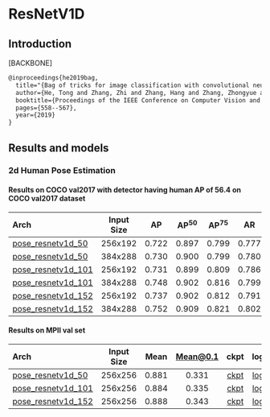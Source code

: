 # ResNetV1D

## Introduction

[BACKBONE]

```latex
@inproceedings{he2019bag,
  title="{Bag of tricks for image classification with convolutional neural networks}",
  author={He, Tong and Zhang, Zhi and Zhang, Hang and Zhang, Zhongyue and Xie, Junyuan and Li, Mu},
  booktitle={Proceedings of the IEEE Conference on Computer Vision and Pattern Recognition},
  pages={558--567},
  year={2019}
}
```

## Results and models

### 2d Human Pose Estimation

#### Results on COCO val2017 with detector having human AP of 56.4 on COCO val2017 dataset

| Arch | Input Size | AP | AP<sup>50</sup> | AP<sup>75</sup> | AR | AR<sup>50</sup> | ckpt | log |
| :----------------- | :-----------: | :------: | :------: | :------: | :------: | :------: |:------: |:------: |
| [pose_resnetv1d_50](/configs/top_down/resnetv1d/coco/resnetv1d50_coco_256x192.py)  | 256x192 | 0.722 | 0.897 | 0.799 | 0.777 | 0.933 | [ckpt](https://download.openmmlab.com/mmpose/top_down/resnetv1d/resnetv1d50_coco_256x192-a243b840_20200727.pth) | [log](https://download.openmmlab.com/mmpose/top_down/resnetv1d/resnetv1d50_coco_256x192_20200727.log.json) |
| [pose_resnetv1d_50](/configs/top_down/resnetv1d/coco/resnetv1d50_coco_384x288.py)  | 384x288 | 0.730 | 0.900 | 0.799 | 0.780 | 0.934 | [ckpt](https://download.openmmlab.com/mmpose/top_down/resnetv1d/resnetv1d50_coco_384x288-01f3fbb9_20200727.pth) | [log](https://download.openmmlab.com/mmpose/top_down/resnetv1d/resnetv1d50_coco_384x288_20200727.log.json) |
| [pose_resnetv1d_101](/configs/top_down/resnetv1d/coco/resnetv1d101_coco_256x192.py) | 256x192 | 0.731 | 0.899 | 0.809 | 0.786 | 0.938 | [ckpt](https://download.openmmlab.com/mmpose/top_down/resnetv1d/resnetv1d101_coco_256x192-5bd08cab_20200727.pth) | [log](https://download.openmmlab.com/mmpose/top_down/resnetv1d/resnetv1d101_coco_256x192_20200727.log.json) |
| [pose_resnetv1d_101](/configs/top_down/resnetv1d/coco/resnetv1d101_coco_384x288.py) | 384x288 | 0.748 | 0.902 | 0.816 | 0.799 | 0.939 | [ckpt](https://download.openmmlab.com/mmpose/top_down/resnetv1d/resnetv1d101_coco_384x288-5f9e421d_20200730.pth) | [log](https://download.openmmlab.com/mmpose/top_down/resnetv1d/resnetv1d101_coco_384x288-20200730.log.json) |
| [pose_resnetv1d_152](/configs/top_down/resnetv1d/coco/resnetv1d152_coco_256x192.py) | 256x192 | 0.737 | 0.902 | 0.812 | 0.791 | 0.940 | [ckpt](https://download.openmmlab.com/mmpose/top_down/resnetv1d/resnetv1d152_coco_256x192-c4df51dc_20200727.pth) | [log](https://download.openmmlab.com/mmpose/top_down/resnetv1d/resnetv1d152_coco_256x192_20200727.log.json) |
| [pose_resnetv1d_152](/configs/top_down/resnetv1d/coco/resnetv1d152_coco_384x288.py) | 384x288 | 0.752 | 0.909 | 0.821 | 0.802 | 0.944 | [ckpt](https://download.openmmlab.com/mmpose/top_down/resnetv1d/resnetv1d152_coco_384x288-626c622d_20200730.pth) | [log](https://download.openmmlab.com/mmpose/top_down/resnetv1d/resnetv1d152_coco_384x288-20200730.log.json) |

#### Results on MPII val set

| Arch  | Input Size | Mean | Mean@0.1   | ckpt    | log     |
| :--- | :--------: | :------: | :------: |:------: |:------: |
| [pose_resnetv1d_50](/configs/top_down/resnetv1d/mpii/resnetv1d50_mpii_256x256.py) | 256x256 | 0.881 | 0.331 | [ckpt](https://download.openmmlab.com/mmpose/top_down/resnetv1d/resnetv1d50_mpii_256x256-2337a92e_20200812.pth) | [log](https://download.openmmlab.com/mmpose/top_down/resnetv1d/resnetv1d50_mpii_256x256_20200812.log.json) |
| [pose_resnetv1d_101](/configs/top_down/resnetv1d/mpii/resnetv1d101_mpii_256x256.py) | 256x256 | 0.884 | 0.335 | [ckpt](https://download.openmmlab.com/mmpose/top_down/resnetv1d/resnetv1d101_mpii_256x256-2851d710_20200812.pth) | [log](https://download.openmmlab.com/mmpose/top_down/resnetv1d/resnetv1d101_mpii_256x256_20200812.log.json) |
| [pose_resnetv1d_152](/configs/top_down/resnetv1d/mpii/resnetv1d152_mpii_256x256.py) | 256x256 | 0.888 | 0.343 | [ckpt](https://download.openmmlab.com/mmpose/top_down/resnetv1d/resnetv1d152_mpii_256x256-8b10a87c_20200812.pth) | [log](https://download.openmmlab.com/mmpose/top_down/resnetv1d/resnetv1d152_mpii_256x256_20200812.log.json) |
